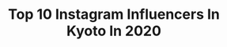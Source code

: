 ---
title: Top 10 Instagram Influencers In Kyoto In 2020
description: >-
  Find top Instagram influencers in Kyoto in 2020. Most popular hashtags: #ootd #japan #pr #daily.
platform: Instagram
profiles:
  - username: "buritei"
    fullname: >-
      buri_chan🦄🌈💕
    location: "Japan"
    followers: 42412
    engagement: 234
    commentsToLikes: 0.054421
    avatar: "https://scontent-lhr8-1.cdninstagram.com/v/t51.2885-19/s320x320/82632312_1285263654998142_2237326572761645056_n.jpg?_nc_ht=scontent-lhr8-1.cdninstagram.com&_nc_ohc=qlrTvbksRYQAX8ux-cp&oh=6d9e57f0c5709605e27cfbda702800b3&oe=5EB99EF9"
    verified: false
    hashtags: "#powerofadrop, #artesoielady, #supported, #sesekira"
  - username: "honoka_lol"
    fullname: >-
      honoka
    location: "Japan"
    followers: 51533
    engagement: 919
    commentsToLikes: 0.015787
    avatar: "https://scontent-amt2-1.cdninstagram.com/v/t51.2885-19/s320x320/84036587_676060576472784_9017000533319221248_n.jpg?_nc_ht=scontent-amt2-1.cdninstagram.com&_nc_ohc=drJTAQufnUwAX_wW4fP&oh=b99dd3ae7e30a4e64ea86c892ffc19fd&oe=5EB98B28"
    verified: true
    hashtags: "#haab, #pr, #sly, #pumaxsly"
  - username: "y.t_photo71"
    fullname: >-
      ゆうたろう
    location: "Japan"
    followers: 3520
    engagement: 2388
    commentsToLikes: 0.026873
    avatar: "https://scontent-nrt1-1.cdninstagram.com/v/t51.2885-19/s320x320/73138935_1123979117807109_4212650485380808704_n.jpg?_nc_ht=scontent-nrt1-1.cdninstagram.com&_nc_ohc=J7uX-XtqC9sAX_poOv8&oh=6dd7975792be1eb67c0d3851bfa242a7&oe=5EA49095"
    verified: false
    hashtags: "#splus, #good, #rox, #season"
  - username: "gilbertrhezap"
    fullname: >-
      Gilbert Rheza Putra
    location: "Japan"
    followers: 17485
    engagement: 314
    commentsToLikes: 0.037451
    avatar: "https://scontent-lhr8-1.cdninstagram.com/v/t51.2885-19/s320x320/79588048_719437371912877_4961980278324068352_n.jpg?_nc_ht=scontent-lhr8-1.cdninstagram.com&_nc_ohc=cxALukvH6DkAX870mYL&oh=ff67da3ee28d15693548f3868980ad35&oe=5EBAA5BB"
    verified: false
    hashtags: ""
  - username: "yoshihiko.f"
    fullname: >-
      佳彦
    location: "Japan"
    followers: 30836
    engagement: 681
    commentsToLikes: 0.006660
    avatar: "https://scontent-lhr8-1.cdninstagram.com/v/t51.2885-19/s320x320/25035710_330512974115231_2551687796230193152_n.jpg?_nc_ht=scontent-lhr8-1.cdninstagram.com&_nc_ohc=zgIiMuU3WE8AX9P28OD&oh=e3cf30f30338f1fd402ee4eec133d5b6&oe=5EB96059"
    verified: false
    hashtags: "#portrait, #lovers, #sudio, #todays"
  - username: "rinsta_gram1002"
    fullname: >-
      Rintaro Oyaizu / 小柳津林太郎 バチェラー2
    location: "Japan"
    followers: 71515
    engagement: 352
    commentsToLikes: 0.011257
    avatar: "https://scontent-arn2-1.cdninstagram.com/v/t51.2885-19/s320x320/69968346_1144530435735904_2435871585026965504_n.jpg?_nc_ht=scontent-arn2-1.cdninstagram.com&_nc_ohc=_L3pE7IeKDgAX9kxdvv&oh=3877b51aba04b485dc0ea9ed0f0f5660&oe=5EB9D5A3"
    verified: true
    hashtags: "#mamba, #path, #ghost, #pr"
  - username: "akko1202akko"
    fullname: >-
      纐纈 敦子 （Atsuko Kohketsu）
    location: "Japan"
    followers: 36696
    engagement: 124
    commentsToLikes: 0.030876
    avatar: "https://scontent-lhr8-1.cdninstagram.com/v/t51.2885-19/s320x320/88210708_219273879216163_5254323759971565568_n.jpg?_nc_ht=scontent-lhr8-1.cdninstagram.com&_nc_ohc=hA3xkwqB4O8AX8SiXGT&oh=6d46b6c0b069bac2c2763cb40d93e370&oe=5EBB16EC"
    verified: false
    hashtags: "#coordinate, #fashion, #pr, #adametrope"
  - username: "geishakai"
    fullname: >-
      Geishakai
    location: "Japan"
    followers: 4684
    engagement: 1622
    commentsToLikes: 0.016273
    avatar: "https://scontent-ams4-1.cdninstagram.com/v/t51.2885-19/1172892_911560268938893_1631177315_a.jpg?_nc_ht=scontent-ams4-1.cdninstagram.com&_nc_ohc=vKsHzx_sY-kAX8u0-ud&oh=9676c1aa9f384b28afc57d0d7c84bb95&oe=5EB8740D"
    verified: false
    hashtags: ""
  - username: "yukonano"
    fullname: >-
      yuko  /runたまにDJとお山
    location: "Japan"
    followers: 11353
    engagement: 875
    commentsToLikes: 0.000491
    avatar: "https://scontent-ams4-1.cdninstagram.com/v/t51.2885-19/s320x320/80859582_2788055804754814_6512677546235002880_n.jpg?_nc_ht=scontent-ams4-1.cdninstagram.com&_nc_ohc=2_zc7gnxbDYAX-MTchX&oh=2dc6c7e4a2e16dba8f46b569d11e1313&oe=5EB0D941"
    verified: false
    hashtags: "#fujimi, #jogger, #running, #indonesia"
  - username: "yu_umaa06"
    fullname: >-
      yuma
    location: "Japan"
    followers: 61380
    engagement: 293
    commentsToLikes: 0.003617
    avatar: "https://scontent-ams4-1.cdninstagram.com/v/t51.2885-19/s320x320/42891142_324712671637900_5516584513288798208_n.jpg?_nc_ht=scontent-ams4-1.cdninstagram.com&_nc_ohc=UxQXGtJARiUAX_7PfAj&oh=93b00ec713916a659dd945cf3411d922&oe=5EB3D917"
    verified: false
    hashtags: "#igersjp, #indies, #yourshotphotographer, #tokyocameraclub"
---